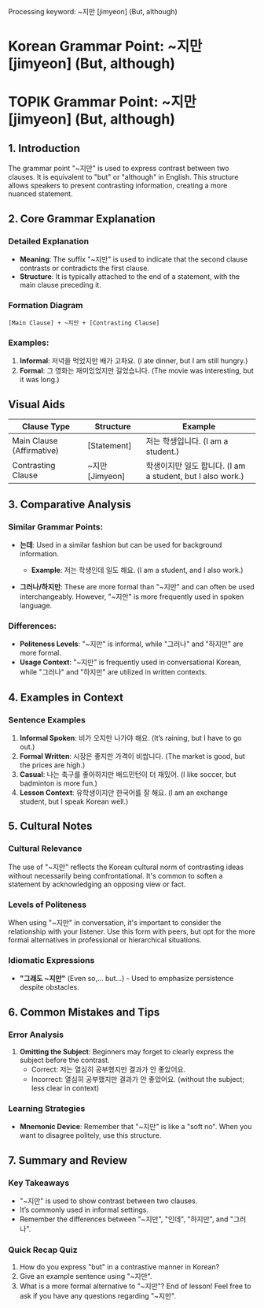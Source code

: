 Processing keyword: ~지만 [jimyeon] (But, although)
# Korean Grammar Point: ~지만 [jimyeon] (But, although)
# TOPIK Grammar Point: ~지만 [jimyeon] (But, although)
## 1. Introduction
The grammar point "~지만" is used to express contrast between two clauses. It is equivalent to "but" or "although" in English. This structure allows speakers to present contrasting information, creating a more nuanced statement.
## 2. Core Grammar Explanation
### Detailed Explanation
- **Meaning**: The suffix "~지만" is used to indicate that the second clause contrasts or contradicts the first clause. 
- **Structure**: It is typically attached to the end of a statement, with the main clause preceding it.
  
### Formation Diagram
```
[Main Clause] + ~지만 + [Contrasting Clause]
```
### Examples:
1. **Informal**: 저녁을 먹었지만 배가 고파요. (I ate dinner, but I am still hungry.)
2. **Formal**: 그 영화는 재미있었지만 길었습니다. (The movie was interesting, but it was long.)
## Visual Aids
| Clause Type             | Structure           | Example                                       |
|-------------------------|---------------------|-----------------------------------------------|
| Main Clause (Affirmative)| [Statement]      | 저는 학생입니다. (I am a student.)            |
| Contrasting Clause      | ~지만 [Jimyeon]     | 학생이지만 일도 합니다. (I am a student, but I also work.) |
## 3. Comparative Analysis
### Similar Grammar Points:
- **는데**: Used in a similar fashion but can be used for background information.
  - **Example**: 저는 학생인데 일도 해요. (I am a student, and I also work.)
  
- **그러나/하지만**: These are more formal than "~지만" and can often be used interchangeably. However, "~지만" is more frequently used in spoken language.
### Differences:
- **Politeness Levels**: "~지만" is informal, while "그러나" and "하지만" are more formal.
- **Usage Context**: "~지만" is frequently used in conversational Korean, while "그러나" and "하지만" are utilized in written contexts.
## 4. Examples in Context
### Sentence Examples
1. **Informal Spoken**: 비가 오지만 나가야 해요. (It’s raining, but I have to go out.)
2. **Formal Written**: 시장은 좋지만 가격이 비쌉니다. (The market is good, but the prices are high.)
3. **Casual**: 나는 축구를 좋아하지만 배드민턴이 더 재밌어. (I like soccer, but badminton is more fun.)
4. **Lesson Context**: 유학생이지만 한국어를 잘 해요. (I am an exchange student, but I speak Korean well.)
## 5. Cultural Notes
### Cultural Relevance
The use of "~지만" reflects the Korean cultural norm of contrasting ideas without necessarily being confrontational. It's common to soften a statement by acknowledging an opposing view or fact.
### Levels of Politeness
When using "~지만" in conversation, it's important to consider the relationship with your listener. Use this form with peers, but opt for the more formal alternatives in professional or hierarchical situations.
### Idiomatic Expressions
- **"그래도 ~지만"** (Even so,... but...) - Used to emphasize persistence despite obstacles.
  
## 6. Common Mistakes and Tips
### Error Analysis
1. **Omitting the Subject**: Beginners may forget to clearly express the subject before the contrast.
   - Correct: 저는 열심히 공부했지만 결과가 안 좋았어요.
   - Incorrect: 열심히 공부했지만 결과가 안 좋았어요. (without the subject; less clear in context)
### Learning Strategies
- **Mnemonic Device**: Remember that "~지만" is like a "soft no". When you want to disagree politely, use this structure.
## 7. Summary and Review
### Key Takeaways
- "~지만" is used to show contrast between two clauses.
- It’s commonly used in informal settings.
- Remember the differences between "~지만", "인데", "하지만", and "그러나".
### Quick Recap Quiz
1. How do you express "but" in a contrastive manner in Korean?
2. Give an example sentence using "~지만".
3. What is a more formal alternative to "~지만"?
End of lesson! Feel free to ask if you have any questions regarding "~지만".
